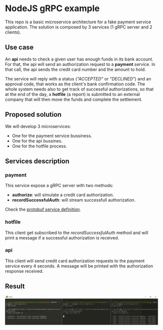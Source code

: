 # NodeJS gRPC example

This repo is a basic microservice architecture for a fake payment service application. The solution is composed by 3 services (1 gRPC server and 2 clients).

## Use case

An **api** needs to check a given user has enough funds in its bank account. For that, the api will send an authorization request to a **payment** service. In that call, the api sends the credit card number and the amount to hold.

The service will reply with a status (*"ACCEPTED"* or *"DECLINED"*) and an approval code, that works as the client's bank confirmation code. The whole system needs also to get track of successful authorizations, so that at the end of the day, a **hotfile** (a report) is submitted to an external company that will then move the funds and complete the settlement.

## Proposed solution

We will develop 3 microservices:

* One for the payment service bussiness.
* One for the api bussines.
* One for the hotfile process.


## Services description

### **payment**

This service expose a gRPC server with two methods:

* **authorize**: will simulate a credit card authorization.  
* **recordSuccessfulAuth**: will stream successfull authorization.

Check the [protobuf service definition](https://github.com/JordyBaylac/nodejs-grpc-example/blob/master/payment/src/protos/validation.proto).

### **hotfile**

This client get subscribed to the *recordSuccessfulAuth* method and will print a message if a successful authorization is received.

### **api**

This client will send credit card authorization requests to the payment service every 4 seconds. A message will be printed with the authorization response received.


## Result

![Payment solution](https://github.com/JordyBaylac/nodejs-grpc-example/blob/master/sample.png)